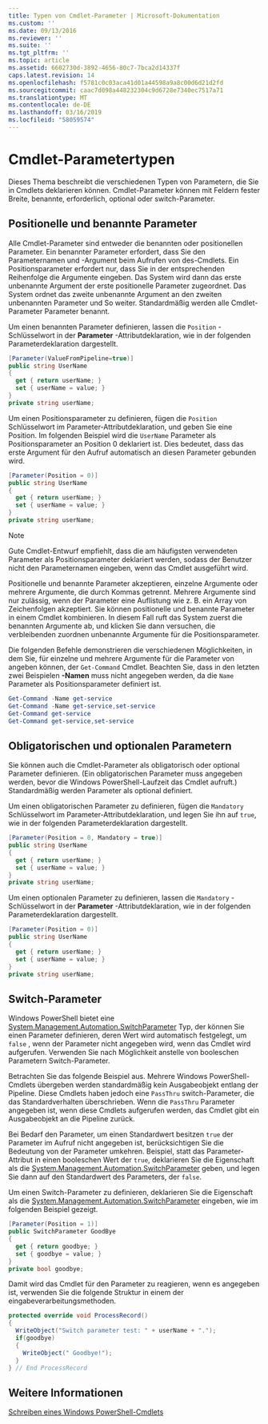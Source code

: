 ```yaml
---
title: Typen von Cmdlet-Parameter | Microsoft-Dokumentation
ms.custom: ''
ms.date: 09/13/2016
ms.reviewer: ''
ms.suite: ''
ms.tgt_pltfrm: ''
ms.topic: article
ms.assetid: 6602730d-3892-4656-80c7-7bca2d14337f
caps.latest.revision: 14
ms.openlocfilehash: f5781c0c03aca41d01a44598a9a8c00d6d21d2fd
ms.sourcegitcommit: caac7d098a448232304c9d6728e7340ec7517a71
ms.translationtype: MT
ms.contentlocale: de-DE
ms.lasthandoff: 03/16/2019
ms.locfileid: "58059574"
---
```

# <a name="types-of-cmdlet-parameters"></a>Cmdlet-Parametertypen

Dieses Thema beschreibt die verschiedenen Typen von Parametern, die Sie in Cmdlets deklarieren können. Cmdlet-Parameter können mit Feldern fester Breite, benannte, erforderlich, optional oder switch-Parameter.

## <a name="positional-and-named-parameters"></a>Positionelle und benannte Parameter

Alle Cmdlet-Parameter sind entweder die benannten oder positionellen Parameter. Ein benannter Parameter erfordert, dass Sie den Parameternamen und -Argument beim Aufrufen von des-Cmdlets. Ein Positionsparameter erfordert nur, dass Sie in der entsprechenden Reihenfolge die Argumente eingeben. Das System wird dann das erste unbenannte Argument der erste positionelle Parameter zugeordnet. Das System ordnet das zweite unbenannte Argument an den zweiten unbenannten Parameter und So weiter. Standardmäßig werden alle Cmdlet-Parameter Parameter benannt.

Um einen benannten Parameter definieren, lassen die `Position` -Schlüsselwort in der **Parameter** -Attributdeklaration, wie in der folgenden Parameterdeklaration dargestellt.

```csharp
[Parameter(ValueFromPipeline=true)]
public string UserName
{
  get { return userName; }
  set { userName = value; }
}
private string userName;
```

Um einen Positionsparameter zu definieren, fügen die `Position` Schlüsselwort im Parameter-Attributdeklaration, und geben Sie eine Position. Im folgenden Beispiel wird die `UserName` Parameter als Positionsparameter an Position 0 deklariert ist. Dies bedeutet, dass das erste Argument für den Aufruf automatisch an diesen Parameter gebunden wird.

```csharp
[Parameter(Position = 0)]
public string UserName
{
  get { return userName; }
  set { userName = value; }
}
private string userName;
```

> [!NOTE]
> Gute Cmdlet-Entwurf empfiehlt, dass die am häufigsten verwendeten Parameter als Positionsparameter deklariert werden, sodass der Benutzer nicht den Parameternamen eingeben, wenn das Cmdlet ausgeführt wird.

Positionelle und benannte Parameter akzeptieren, einzelne Argumente oder mehrere Argumente, die durch Kommas getrennt. Mehrere Argumente sind nur zulässig, wenn der Parameter eine Auflistung wie z. B. ein Array von Zeichenfolgen akzeptiert. Sie können positionelle und benannte Parameter in einem Cmdlet kombinieren. In diesem Fall ruft das System zuerst die benannten Argumente ab, und klicken Sie dann versuchen, die verbleibenden zuordnen unbenannte Argumente für die Positionsparameter.

Die folgenden Befehle demonstrieren die verschiedenen Möglichkeiten, in dem Sie, für einzelne und mehrere Argumente für die Parameter von angeben können, der `Get-Command` Cmdlet. Beachten Sie, dass in den letzten zwei Beispielen **-Namen** muss nicht angegeben werden, da die `Name` Parameter als Positionsparameter definiert ist.

```powershell
Get-Command -Name get-service
Get-Command -Name get-service,set-service
Get-Command get-service
Get-Command get-service,set-service
```

## <a name="mandatory-and-optional-parameters"></a>Obligatorischen und optionalen Parametern

Sie können auch die Cmdlet-Parameter als obligatorisch oder optional Parameter definieren. (Ein obligatorischen Parameter muss angegeben werden, bevor die Windows PowerShell-Laufzeit das Cmdlet aufruft.)  Standardmäßig werden Parameter als optional definiert.

Um einen obligatorischen Parameter zu definieren, fügen die `Mandatory` Schlüsselwort im Parameter-Attributdeklaration, und legen Sie ihn auf `true`, wie in der folgenden Parameterdeklaration dargestellt.

```csharp
[Parameter(Position = 0, Mandatory = true)]
public string UserName
{
  get { return userName; }
  set { userName = value; }
}
private string userName;
```

Um einen optionalen Parameter zu definieren, lassen die `Mandatory` -Schlüsselwort in der **Parameter** -Attributdeklaration, wie in der folgenden Parameterdeklaration dargestellt.

```csharp
[Parameter(Position = 0)]
public string UserName
{
  get { return userName; }
  set { userName = value; }
}
private string userName;
```

## <a name="switch-parameters"></a>Switch-Parameter

Windows PowerShell bietet eine [System.Management.Automation.SwitchParameter](/dotnet/api/System.Management.Automation.SwitchParameter) Typ, der können Sie einen Parameter definieren, deren Wert wird automatisch festgelegt, um `false` , wenn der Parameter nicht angegeben wird, wenn das Cmdlet wird aufgerufen. Verwenden Sie nach Möglichkeit anstelle von booleschen Parametern Switch-Parameter.

Betrachten Sie das folgende Beispiel aus. Mehrere Windows PowerShell-Cmdlets übergeben werden standardmäßig kein Ausgabeobjekt entlang der Pipeline. Diese Cmdlets haben jedoch eine `PassThru` switch-Parameter, die das Standardverhalten überschrieben. Wenn die `PassThru` Parameter angegeben ist, wenn diese Cmdlets aufgerufen werden, das Cmdlet gibt ein Ausgabeobjekt an die Pipeline zurück.

Bei Bedarf den Parameter, um einen Standardwert besitzen `true` der Parameter im Aufruf nicht angegeben ist, berücksichtigen Sie die Bedeutung von der Parameter umkehren. Beispiel, statt das Parameter-Attribut in einen booleschen Wert der `true`, deklarieren Sie die Eigenschaft als die [System.Management.Automation.SwitchParameter](/dotnet/api/System.Management.Automation.SwitchParameter) geben, und legen Sie dann auf den Standardwert des Parameters, der `false`.

Um einen Switch-Parameter zu definieren, deklarieren Sie die Eigenschaft als die [System.Management.Automation.SwitchParameter](/dotnet/api/System.Management.Automation.SwitchParameter) eingeben, wie im folgenden Beispiel gezeigt.

```csharp
[Parameter(Position = 1)]
public SwitchParameter GoodBye
{
  get { return goodbye; }
  set { goodbye = value; }
}
private bool goodbye;
```

Damit wird das Cmdlet für den Parameter zu reagieren, wenn es angegeben ist, verwenden Sie die folgende Struktur in einem der eingabeverarbeitungsmethoden.

```csharp
protected override void ProcessRecord()
{
  WriteObject("Switch parameter test: " + userName + ".");
  if(goodbye)
  {
    WriteObject(" Goodbye!");
  }
} // End ProcessRecord
```

## <a name="see-also"></a>Weitere Informationen

[Schreiben eines Windows PowerShell-Cmdlets](./writing-a-windows-powershell-cmdlet.md)
